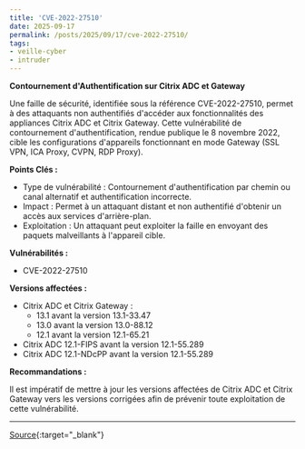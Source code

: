 ```yaml
---
title: 'CVE-2022-27510'
date: 2025-09-17
permalink: /posts/2025/09/17/cve-2022-27510/
tags:
- veille-cyber
- intruder
---
```

**Contournement d'Authentification sur Citrix ADC et Gateway**

Une faille de sécurité, identifiée sous la référence CVE-2022-27510, permet à des attaquants non authentifiés d'accéder aux fonctionnalités des appliances Citrix ADC et Citrix Gateway. Cette vulnérabilité de contournement d'authentification, rendue publique le 8 novembre 2022, cible les configurations d'appareils fonctionnant en mode Gateway (SSL VPN, ICA Proxy, CVPN, RDP Proxy).

**Points Clés :**

*   Type de vulnérabilité : Contournement d'authentification par chemin ou canal alternatif et authentification incorrecte.
*   Impact : Permet à un attaquant distant et non authentifié d'obtenir un accès aux services d'arrière-plan.
*   Exploitation : Un attaquant peut exploiter la faille en envoyant des paquets malveillants à l'appareil cible.

**Vulnérabilités :**

*   CVE-2022-27510

**Versions affectées :**

*   Citrix ADC et Citrix Gateway :
    *   13.1 avant la version 13.1-33.47
    *   13.0 avant la version 13.0-88.12
    *   12.1 avant la version 12.1-65.21
*   Citrix ADC 12.1-FIPS avant la version 12.1-55.289
*   Citrix ADC 12.1-NDcPP avant la version 12.1-55.289

**Recommandations :**

Il est impératif de mettre à jour les versions affectées de Citrix ADC et Citrix Gateway vers les versions corrigées afin de prévenir toute exploitation de cette vulnérabilité.

---
[Source](https://cvemon.intruder.io/cves/CVE-2022-27510){:target="_blank"}
